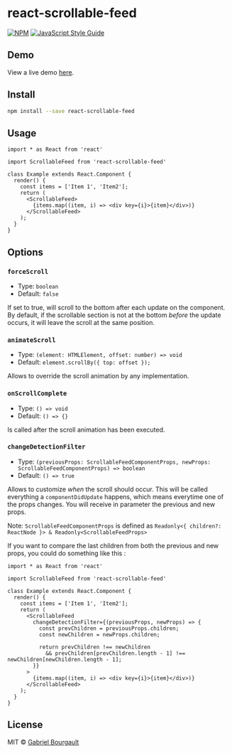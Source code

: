 # react-scrollable-feed

> 

[![NPM](https://img.shields.io/npm/v/react-scrollable-feed.svg)](https://www.npmjs.com/package/react-scrollable-feed) [![JavaScript Style Guide](https://img.shields.io/badge/code_style-standard-brightgreen.svg)](https://standardjs.com)

## Demo

View a live demo [here](https://dizco.github.io/react-scrollable-feed/).

## Install

```bash
npm install --save react-scrollable-feed
```

## Usage

```tsx
import * as React from 'react'

import ScrollableFeed from 'react-scrollable-feed'

class Example extends React.Component {
  render() {
    const items = ['Item 1', 'Item2'];
    return (
      <ScrollableFeed>
        {items.map((item, i) => <div key={i}>{item}</div>)}
      </ScrollableFeed>
    );
  }
}
```

## Options

### `forceScroll`

- Type: `boolean`
- Default: `false`

If set to true, will scroll to the bottom after each update on the component. By default, if the scrollable section is not at the bottom _before_ the update occurs, it will leave the scroll at the same position.

### `animateScroll`

- Type: `(element: HTMLElement, offset: number) => void`
- Default: `element.scrollBy({ top: offset });`

Allows to override the scroll animation by any implementation.

### `onScrollComplete`

- Type: `() => void`
- Default: `() => {}`

Is called after the scroll animation has been executed.

### `changeDetectionFilter`

- Type: `(previousProps: ScrollableFeedComponentProps, newProps: ScrollableFeedComponentProps) => boolean`
- Default: `() => true`

Allows to customize _when_ the scroll should occur. This will be called everything a `componentDidUpdate` happens, which means everytime one of the props changes. You will receive in parameter the previous and new props.

Note: `ScrollableFeedComponentProps` is defined as `Readonly<{ children?: ReactNode }> & Readonly<ScrollableFeedProps>`

If you want to compare the last children from both the previous and new props, you could do something like this :

```tsx
import * as React from 'react'

import ScrollableFeed from 'react-scrollable-feed'

class Example extends React.Component {
  render() {
    const items = ['Item 1', 'Item2'];
    return (
      <ScrollableFeed
        changeDetectionFilter={(previousProps, newProps) => {
          const prevChildren = previousProps.children;
          const newChildren = newProps.children;
      
          return prevChildren !== newChildren
            && prevChildren[prevChildren.length - 1] !== newChildren[newChildren.length - 1];
        }}
      >
        {items.map((item, i) => <div key={i}>{item}</div>)}
      </ScrollableFeed>
    );
  }
}
```

## License

MIT © [Gabriel Bourgault](https://github.com/dizco)

